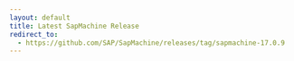 ```yaml
---
layout: default
title: Latest SapMachine Release
redirect_to:
  - https://github.com/SAP/SapMachine/releases/tag/sapmachine-17.0.9
---
```


